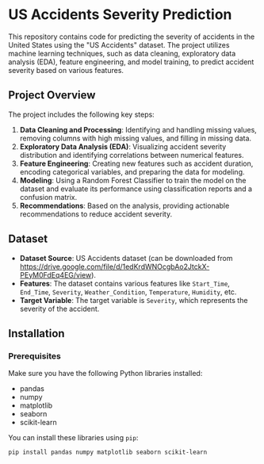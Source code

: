# US Accidents Severity Prediction

This repository contains code for predicting the severity of accidents in the United States using the "US Accidents" dataset. The project utilizes machine learning techniques, such as data cleaning, exploratory data analysis (EDA), feature engineering, and model training, to predict accident severity based on various features.

## Project Overview

The project includes the following key steps:
1. **Data Cleaning and Processing**: Identifying and handling missing values, removing columns with high missing values, and filling in missing data.
2. **Exploratory Data Analysis (EDA)**: Visualizing accident severity distribution and identifying correlations between numerical features.
3. **Feature Engineering**: Creating new features such as accident duration, encoding categorical variables, and preparing the data for modeling.
4. **Modeling**: Using a Random Forest Classifier to train the model on the dataset and evaluate its performance using classification reports and a confusion matrix.
5. **Recommendations**: Based on the analysis, providing actionable recommendations to reduce accident severity.

## Dataset

- **Dataset Source**: US Accidents dataset (can be downloaded from https://drive.google.com/file/d/1edKrdWNOcgbAo2JtckX-PEyM0FdEq4EG/view).
- **Features**: The dataset contains various features like `Start_Time`, `End_Time`, `Severity`, `Weather_Condition`, `Temperature`, `Humidity`, etc.
- **Target Variable**: The target variable is `Severity`, which represents the severity of the accident.

## Installation

### Prerequisites

Make sure you have the following Python libraries installed:

- pandas
- numpy
- matplotlib
- seaborn
- scikit-learn

You can install these libraries using `pip`:

```bash
pip install pandas numpy matplotlib seaborn scikit-learn
